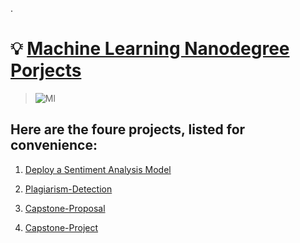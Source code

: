 

.


#  💡 [Machine Learning Nanodegree Porjects ](https://graduation.udacity.com/confirm/VMFFGLMX)




>  ![Ml](https://user-images.githubusercontent.com/36210723/104474640-e479b880-55c6-11eb-83f3-71cadacc17da.png)









## Here are the foure projects, listed for convenience:




1. [Deploy a Sentiment Analysis Model](https://github.com/nancyalaswad90/Deploy-a-Sentiment-Analysis-Model)



2. [Plagiarism-Detection](https://github.com/nancyalaswad90/Plagiarism-Detection)


3. [Capstone-Proposal](https://github.com/nancyalaswad90/Capstone-Proposal)
	


4. [Capstone-Project](https://github.com/nancyalaswad90/Dog-Breed-Classifier/blob/master/README.md)
	





